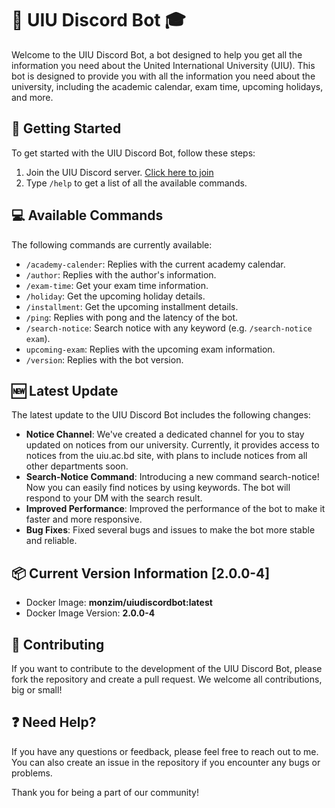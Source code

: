 # 🤖 UIU Discord Bot 🎓

Welcome to the UIU Discord Bot, a bot designed to help you get all the information you need about the United International University (UIU). This bot is designed to provide you with all the information you need about the university, including the academic calendar, exam time, upcoming holidays, and more.

## 🚀 Getting Started

To get started with the UIU Discord Bot, follow these steps:

1.  Join the UIU Discord server. [Click here to join](https://monzim.com/uiubot)
2.  Type `/help` to get a list of all the available commands.

## 💻 Available Commands

The following commands are currently available:

- `/academy-calender`: Replies with the current academy calendar.
- `/author`: Replies with the author's information.
- `/exam-time`: Get your exam time information.
- `/holiday`: Get the upcoming holiday details.
- `/installment`: Get the upcoming installment details.
- `/ping`: Replies with pong and the latency of the bot.
- `/search-notice`: Search notice with any keyword (e.g. `/search-notice exam`).
- `upcoming-exam`: Replies with the upcoming exam information.
- `/version`: Replies with the bot version.

## 🆕 Latest Update

The latest update to the UIU Discord Bot includes the following changes:

- **Notice Channel**: We've created a dedicated channel for you to stay updated on notices from our university. Currently, it provides access to notices from the uiu.ac.bd site, with plans to include notices from all other departments soon.
- **Search-Notice Command**: Introducing a new command search-notice! Now you can easily find notices by using keywords. The bot will respond to your DM with the search result.
- **Improved Performance**: Improved the performance of the bot to make it faster and more responsive.
- **Bug Fixes**: Fixed several bugs and issues to make the bot more stable and reliable.

## 📦 Current Version Information [2.0.0-4]

- Docker Image: **monzim/uiudiscordbot:latest**
- Docker Image Version: **2.0.0-4**

## 🤝 Contributing

If you want to contribute to the development of the UIU Discord Bot, please fork the repository and create a pull request. We welcome all contributions, big or small!

## ❓ Need Help?

If you have any questions or feedback, please feel free to reach out to me. You can also create an issue in the repository if you encounter any bugs or problems.

Thank you for being a part of our community!
